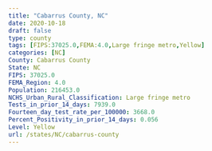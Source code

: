 ```yaml
---
title: "Cabarrus County, NC"
date: 2020-10-18
draft: false
type: county
tags: [FIPS:37025.0,FEMA:4.0,Large fringe metro,Yellow]
categories: [NC]
County: Cabarrus County
State: NC
FIPS: 37025.0
FEMA_Region: 4.0
Population: 216453.0
NCHS_Urban_Rural_Classification: Large fringe metro
Tests_in_prior_14_days: 7939.0
Fourteen_day_test_rate_per_100000: 3668.0
Percent_Positivity_in_prior_14_days: 0.056
Level: Yellow
url: /states/NC/cabarrus-county
---
```



